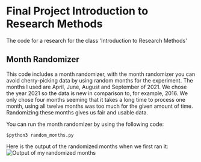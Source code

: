 # Final Project Introduction to Research Methods

The code for a research for the class 'Introduction to Research Methods' 


## Month Randomizer
This code includes a month randomizer, with the month randomizer you can avoid cherry-picking data by using random months for the experiment. The months I used are April, June, August and September of 2021. We chose the year 2021 so the data is new in comparison to, for example, 2016. We only chose four months seeming that it takes a long time to process one month, using all twelve months was too much for the given amount of time. Randomizing these months gives us fair and usable data.  

You can run the month randomizer by using the following code:  

```$python3 random_months.py```  

Here is the output of the randomized months when we first ran it:
![Output of my randomized months](images/output_random_months.png)

